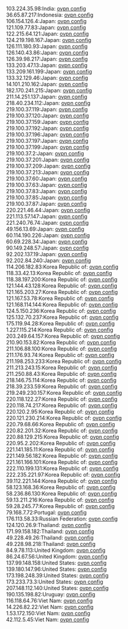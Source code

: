 103.224.35.98:India: [ovpn config](vpn/103_224_35_98.ovpn)  
36.65.87.217:Indonesia: [ovpn config](vpn/36_65_87_217.ovpn)  
106.154.126.4:Japan: [ovpn config](vpn/106_154_126_4.ovpn)  
121.109.77.83:Japan: [ovpn config](vpn/121_109_77_83.ovpn)  
122.215.64.121:Japan: [ovpn config](vpn/122_215_64_121.ovpn)  
124.219.198.167:Japan: [ovpn config](vpn/124_219_198_167.ovpn)  
126.111.180.93:Japan: [ovpn config](vpn/126_111_180_93.ovpn)  
126.140.43.86:Japan: [ovpn config](vpn/126_140_43_86.ovpn)  
126.39.98.217:Japan: [ovpn config](vpn/126_39_98_217.ovpn)  
133.203.47.13:Japan: [ovpn config](vpn/133_203_47_13.ovpn)  
133.209.161.199:Japan: [ovpn config](vpn/133_209_161_199.ovpn)  
133.32.129.46:Japan: [ovpn config](vpn/133_32_129_46.ovpn)  
14.101.210.162:Japan: [ovpn config](vpn/14_101_210_162.ovpn)  
182.170.241.215:Japan: [ovpn config](vpn/182_170_241_215.ovpn)  
211.14.251.137:Japan: [ovpn config](vpn/211_14_251_137.ovpn)  
218.40.234.112:Japan: [ovpn config](vpn/218_40_234_112.ovpn)  
219.100.37.119:Japan: [ovpn config](vpn/219_100_37_119.ovpn)  
219.100.37.120:Japan: [ovpn config](vpn/219_100_37_120.ovpn)  
219.100.37.159:Japan: [ovpn config](vpn/219_100_37_159.ovpn)  
219.100.37.192:Japan: [ovpn config](vpn/219_100_37_192.ovpn)  
219.100.37.196:Japan: [ovpn config](vpn/219_100_37_196.ovpn)  
219.100.37.197:Japan: [ovpn config](vpn/219_100_37_197.ovpn)  
219.100.37.199:Japan: [ovpn config](vpn/219_100_37_199.ovpn)  
219.100.37.2:Japan: [ovpn config](vpn/219_100_37_2.ovpn)  
219.100.37.201:Japan: [ovpn config](vpn/219_100_37_201.ovpn)  
219.100.37.209:Japan: [ovpn config](vpn/219_100_37_209.ovpn)  
219.100.37.213:Japan: [ovpn config](vpn/219_100_37_213.ovpn)  
219.100.37.60:Japan: [ovpn config](vpn/219_100_37_60.ovpn)  
219.100.37.63:Japan: [ovpn config](vpn/219_100_37_63.ovpn)  
219.100.37.83:Japan: [ovpn config](vpn/219_100_37_83.ovpn)  
219.100.37.85:Japan: [ovpn config](vpn/219_100_37_85.ovpn)  
219.100.37.87:Japan: [ovpn config](vpn/219_100_37_87.ovpn)  
220.221.46.44:Japan: [ovpn config](vpn/220_221_46_44.ovpn)  
221.113.57.147:Japan: [ovpn config](vpn/221_113_57_147.ovpn)  
221.240.76.74:Japan: [ovpn config](vpn/221_240_76_74.ovpn)  
49.156.13.69:Japan: [ovpn config](vpn/49_156_13_69.ovpn)  
60.114.190.226:Japan: [ovpn config](vpn/60_114_190_226.ovpn)  
60.69.228.34:Japan: [ovpn config](vpn/60_69_228_34.ovpn)  
90.149.248.57:Japan: [ovpn config](vpn/90_149_248_57.ovpn)  
92.202.137.19:Japan: [ovpn config](vpn/92_202_137_19.ovpn)  
92.202.84.240:Japan: [ovpn config](vpn/92_202_84_240.ovpn)  
114.206.182.83:Korea Republic of: [ovpn config](vpn/114_206_182_83.ovpn)  
118.33.42.13:Korea Republic of: [ovpn config](vpn/118_33_42_13.ovpn)  
118.38.197.200:Korea Republic of: [ovpn config](vpn/118_38_197_200.ovpn)  
121.144.43.128:Korea Republic of: [ovpn config](vpn/121_144_43_128.ovpn)  
121.165.203.27:Korea Republic of: [ovpn config](vpn/121_165_203_27.ovpn)  
121.167.53.78:Korea Republic of: [ovpn config](vpn/121_167_53_78.ovpn)  
121.168.114.144:Korea Republic of: [ovpn config](vpn/121_168_114_144.ovpn)  
124.5.150.236:Korea Republic of: [ovpn config](vpn/124_5_150_236.ovpn)  
125.132.70.237:Korea Republic of: [ovpn config](vpn/125_132_70_237.ovpn)  
175.119.94.28:Korea Republic of: [ovpn config](vpn/175_119_94_28.ovpn)  
1.227.115.214:Korea Republic of: [ovpn config](vpn/1_227_115_214.ovpn)  
203.249.64.157:Korea Republic of: [ovpn config](vpn/203_249_64_157.ovpn)  
210.90.153.82:Korea Republic of: [ovpn config](vpn/210_90_153_82.ovpn)  
211.106.88.100:Korea Republic of: [ovpn config](vpn/211_106_88_100.ovpn)  
211.176.93.74:Korea Republic of: [ovpn config](vpn/211_176_93_74.ovpn)  
211.198.253.233:Korea Republic of: [ovpn config](vpn/211_198_253_233.ovpn)  
211.213.243.15:Korea Republic of: [ovpn config](vpn/211_213_243_15.ovpn)  
211.250.88.43:Korea Republic of: [ovpn config](vpn/211_250_88_43.ovpn)  
218.146.75.114:Korea Republic of: [ovpn config](vpn/218_146_75_114.ovpn)  
218.39.233.59:Korea Republic of: [ovpn config](vpn/218_39_233_59.ovpn)  
219.249.230.157:Korea Republic of: [ovpn config](vpn/219_249_230_157.ovpn)  
220.118.122.27:Korea Republic of: [ovpn config](vpn/220_118_122_27.ovpn)  
220.118.74.217:Korea Republic of: [ovpn config](vpn/220_118_74_217.ovpn)  
220.120.2.95:Korea Republic of: [ovpn config](vpn/220_120_2_95.ovpn)  
220.121.230.214:Korea Republic of: [ovpn config](vpn/220_121_230_214.ovpn)  
220.79.68.66:Korea Republic of: [ovpn config](vpn/220_79_68_66.ovpn)  
220.82.201.32:Korea Republic of: [ovpn config](vpn/220_82_201_32.ovpn)  
220.88.129.215:Korea Republic of: [ovpn config](vpn/220_88_129_215.ovpn)  
220.95.2.202:Korea Republic of: [ovpn config](vpn/220_95_2_202.ovpn)  
221.141.185.11:Korea Republic of: [ovpn config](vpn/221_141_185_11.ovpn)  
221.149.56.182:Korea Republic of: [ovpn config](vpn/221_149_56_182.ovpn)  
221.161.166.101:Korea Republic of: [ovpn config](vpn/221_161_166_101.ovpn)  
222.110.199.131:Korea Republic of: [ovpn config](vpn/222_110_199_131.ovpn)  
222.235.221.97:Korea Republic of: [ovpn config](vpn/222_235_221_97.ovpn)  
39.112.221.144:Korea Republic of: [ovpn config](vpn/39_112_221_144.ovpn)  
58.123.168.36:Korea Republic of: [ovpn config](vpn/58_123_168_36.ovpn)  
58.236.86.130:Korea Republic of: [ovpn config](vpn/58_236_86_130.ovpn)  
59.13.211.216:Korea Republic of: [ovpn config](vpn/59_13_211_216.ovpn)  
59.28.245.77:Korea Republic of: [ovpn config](vpn/59_28_245_77.ovpn)  
79.168.7.72:Portugal: [ovpn config](vpn/79_168_7_72.ovpn)  
176.113.58.33:Russian Federation: [ovpn config](vpn/176_113_58_33.ovpn)  
124.120.26.9:Thailand: [ovpn config](vpn/124_120_26_9.ovpn)  
171.99.158.182:Thailand: [ovpn config](vpn/171_99_158_182.ovpn)  
49.228.49.26:Thailand: [ovpn config](vpn/49_228_49_26.ovpn)  
49.228.98.218:Thailand: [ovpn config](vpn/49_228_98_218.ovpn)  
84.9.78.113:United Kingdom: [ovpn config](vpn/84_9_78_113.ovpn)  
86.24.67.56:United Kingdom: [ovpn config](vpn/86_24_67_56.ovpn)  
137.99.148.158:United States: [ovpn config](vpn/137_99_148_158.ovpn)  
139.180.147.96:United States: [ovpn config](vpn/139_180_147_96.ovpn)  
173.198.248.39:United States: [ovpn config](vpn/173_198_248_39.ovpn)  
173.233.73.3:United States: [ovpn config](vpn/173_233_73_3.ovpn)  
207.148.112.140:United States: [ovpn config](vpn/207_148_112_140.ovpn)  
190.135.198.82:Uruguay: [ovpn config](vpn/190_135_198_82.ovpn)  
116.118.64.76:Viet Nam: [ovpn config](vpn/116_118_64_76.ovpn)  
14.226.82.22:Viet Nam: [ovpn config](vpn/14_226_82_22.ovpn)  
1.53.172.150:Viet Nam: [ovpn config](vpn/1_53_172_150.ovpn)  
42.112.5.45:Viet Nam: [ovpn config](vpn/42_112_5_45.ovpn)  
